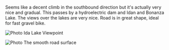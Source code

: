 Seems like a decent climb in the southbound direction but it's actually very nice and gradual. This passes by a hydroelectric dam and Idan and Bonanza Lake. The views over the lakes are very nice. Road is in great shape, ideal for fast gravel bike.

![Photo](resources/img/kokish-main-1.jpg)
Ida Lake Viewpoint

![Photo](resources/img/kokish-main-2.jpg)
The smooth road surface